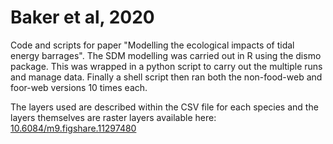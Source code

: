# Baker et al, 2020

Code and scripts for paper "Modelling the ecological impacts of tidal energy barrages". The SDM modelling was carried out in R using the dismo package. This was wrapped in a python script to carry out the multiple runs and manage data. Finally a shell script then ran both the non-food-web and foor-web versions 10 times each.

The layers used are described within the CSV file for each species and the layers themselves are raster layers available here: [10.6084/m9.figshare.11297480](https://doi.org/10.6084/m9.figshare.11297480)

